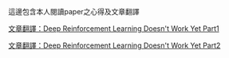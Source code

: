 這邊包含本人閱讀paper之心得及文章翻譯

<a href=https://github.com/LilTwo/Article/issues/1>文章翻譯：Deep Reinforcement Learning Doesn't Work Yet Part1</a>

<a href=https://github.com/LilTwo/Article/issues/2>文章翻譯：Deep Reinforcement Learning Doesn't Work Yet Part2</a>
